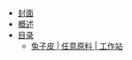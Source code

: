 * [封面](/)
* [概述](/README.md)
* [目录](/zh_cn/README.md)
  * [兔子皮 | 任意原料 | 工作站](/zh_cn/recipes/leather/rabbit_hide__any_material__workstation.md)
